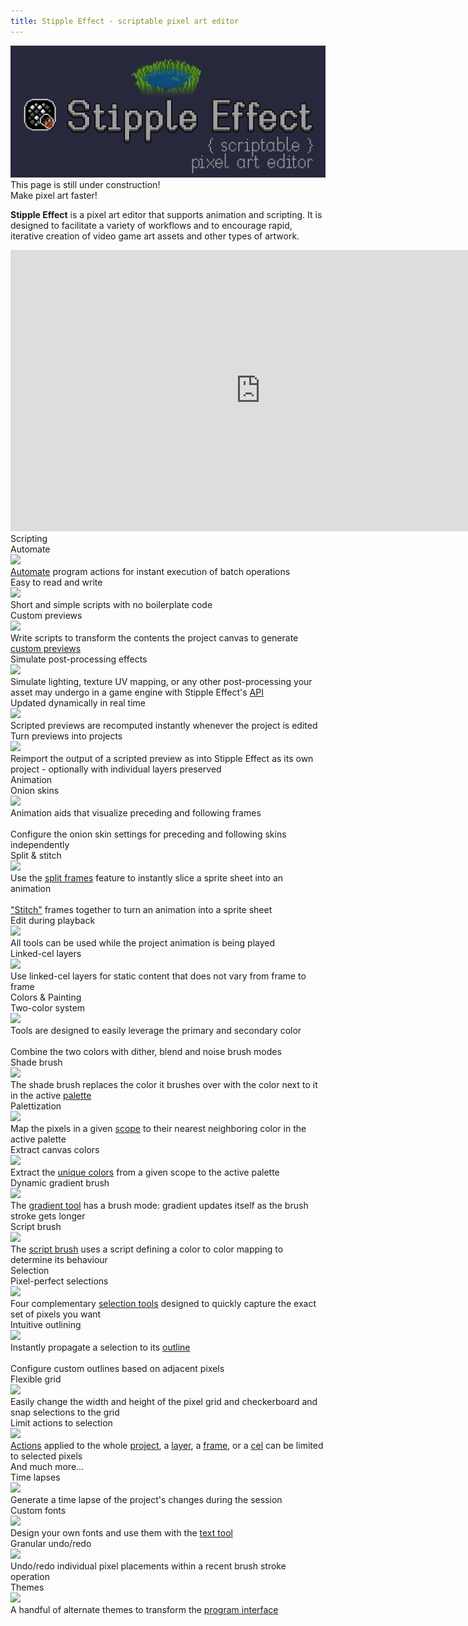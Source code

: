 ```yaml
---
title: Stipple Effect - scriptable pixel art editor
---
```

<div class="banner">
    <img src="https://raw.githubusercontent.com/jbunke/se-docs/master/assets/graphics/logo-anim.gif">
</div>

<!-- # Make pixel art faster!

This page is still under construction! -->

<div>
    This page is still under construction!
</div>
<div>
    Make pixel art faster!
</div>

**Stipple Effect** is a pixel art editor that supports animation and scripting. It is designed to facilitate a variety of workflows and to encourage rapid, iterative creation of video game art assets and other types of artwork.

<div class="media-container">
    <iframe class="media" width="800" height="450" src="https://www.youtube.com/embed/Bj1foXYcHl4?si=QIQK4hOoGd34lcb3" title="YouTube video player" frameborder="0" allow="accelerometer; autoplay; clipboard-write; encrypted-media; gyroscope; picture-in-picture; web-share" referrerpolicy="strict-origin-when-cross-origin" allowfullscreen></iframe>
</div>

<div class="feature-section">
    <div class="feature-category">Scripting</div>
    <div class="features">
        <div class="pair-box">
            <div class="pair-box-left">
                <div class="feature-tagline">Automate</div>
                <img src="/" class="feature-gif">
                <div class="feature-caption"><a href="{{ site.baseurl }}/docs/automation-scripts">Automate</a> program actions for instant execution of batch operations</div>
            </div>
            <div class="pair-box-right">
                <div class="feature-tagline">Easy to read and write</div>
                <img src="/" class="feature-gif">
                <div class="feature-caption">Short and simple scripts with no boilerplate code</div>
            </div>
        </div>
        <div class="pair-box">
            <div class="pair-box-left">
                <div class="feature-tagline">Custom previews</div>
                <img src="/" class="feature-gif">
                <div class="feature-caption">Write scripts to transform the contents the project canvas to generate <a href="{{ site.baseurl }}/docs/preview-scripts">custom previews</a></div>
            </div>
            <div class="pair-box-right">
                <div class="feature-tagline">Simulate post-processing effects</div>
                <img src="/" class="feature-gif">
                <div class="feature-caption">Simulate lighting, texture UV mapping, or any other post-processing your asset may undergo in a game engine with Stipple Effect's <a href="{{ site.baseurl }}/api/">API</a></div>
            </div>
        </div>
        <div class="pair-box">
            <div class="pair-box-left">
                <div class="feature-tagline">Updated dynamically in real time</div>
                <img src="/" class="feature-gif">
                <div class="feature-caption">Scripted previews are recomputed instantly whenever the project is edited</div>
            </div>
            <div class="pair-box-right">
                <div class="feature-tagline">Turn previews into projects</div>
                <img src="/" class="feature-gif">
                <div class="feature-caption">Reimport the output of a scripted preview as into Stipple Effect as its own project - optionally with individual layers preserved</div>
            </div>
        </div>
        <!-- TODO -->
    </div>
    <div class="feature-category">Animation</div>
    <div class="features">
        <div class="pair-box">
            <div class="pair-box-left">
                <div class="feature-tagline">Onion skins</div>
                <img src="/" class="feature-gif">
                <div class="feature-caption">
                    <div>Animation aids that visualize preceding and following frames</div>
                    <br>
                    <div>Configure the onion skin settings for preceding and following skins independently</div>
                </div>
            </div>
            <div class="pair-box-right">
                <div class="feature-tagline">Split & stitch</div>
                <img src="/" class="feature-gif">
                <div class="feature-caption">
                    <div>Use the <a href="{{ site.baseurl }}/docs/sizing.html#split-sprite-sheet-into-frames">split frames</a> feature to instantly slice a sprite sheet into an animation</div>
                    <br>
                    <div><a href="{{ site.baseurl }}/docs/sizing.html#stitch-frames-into-sprite-sheet">"Stitch"</a> frames together to turn an animation into a sprite sheet</div>
                </div>
            </div>
        </div>
        <div class="pair-box">
            <div class="pair-box-left">
                <div class="feature-tagline">Edit during playback</div>
                <img src="/" class="feature-gif">
                <div class="feature-caption">All tools can be used while the project animation is being played</div>
            </div>
            <div class="pair-box-right">
                <div class="feature-tagline">Linked-cel layers</div>
                <img src="/" class="feature-gif">
                <div class="feature-caption">Use linked-cel layers for static content that does not vary from frame to frame</div>
            </div>
        </div>
    </div>
    <div class="feature-category">Colors & Painting</div>
    <div class="features">
        <div class="pair-box">
            <div class="pair-box-left">
                <div class="feature-tagline">Two-color system</div>
                <img src="/" class="feature-gif">
                <div class="feature-caption">
                    <div>Tools are designed to easily leverage the primary and secondary color</div>
                    <br>
                    <div>Combine the two colors with dither, blend and noise brush modes</div>
                </div>
            </div>
            <div class="pair-box-right">
                <div class="feature-tagline">Shade brush</div>
                <img src="/" class="feature-gif">
                <div class="feature-caption">The shade brush replaces the color it brushes over with the color next to it in the active <a href="{{ site.baseurl }}/docs/palette">palette</a></div>
            </div>
        </div>
        <div class="pair-box">
            <div class="pair-box-left">
                <div class="feature-tagline">Palettization</div>
                <img src="/" class="feature-gif">
                <div class="feature-caption">Map the pixels in a given <a href="{{ site.baseurl }}/docs/scope">scope</a> to their nearest neighboring color in the active palette</div>
            </div>
            <div class="pair-box-right">
                <div class="feature-tagline">Extract canvas colors</div>
                <img src="/" class="feature-gif">
                <div class="feature-caption">Extract the <a href="{{ site.baseurl }}/docs/color">unique colors</a> from a given scope to the active palette</div>
            </div>
        </div>
        <div class="pair-box">
            <div class="pair-box-left">
                <div class="feature-tagline">Dynamic gradient brush</div>
                <img src="/" class="feature-gif">
                <div class="feature-caption">The <a href="{{ site.baseurl }}/docs/gradient-tool">gradient tool</a> has a brush mode: gradient updates itself as the brush stroke gets longer</div>
            </div>
            <div class="pair-box-right">
                <div class="feature-tagline">Script brush</div>
                <img src="/" class="feature-gif">
                <div class="feature-caption">The <a href="{{ site.baseurl }}/docs/script-brush">script brush</a> uses a script defining a color to color mapping to determine its behaviour</div>
            </div>
        </div>
    </div>
    <div class="feature-category">Selection</div>
    <div class="features">
        <div class="pair-box">
            <div class="pair-box-left">
                <div class="feature-tagline">Pixel-perfect selections</div>
                <img src="/" class="feature-gif">
                <div class="feature-caption">Four complementary <a href="{{ site.baseurl }}/docs/sel-area-tools">selection tools</a> designed to quickly capture the exact set of pixels you want</div>
            </div>
            <div class="pair-box-right">
                <div class="feature-tagline">Intuitive outlining</div>
                <img src="/" class="feature-gif">
                <div class="feature-caption">
                    <div>Instantly propagate a selection to its <a href="{{ site.baseurl }}/docs/outline">outline</a></div>
                    <br>
                    <div>Configure custom outlines based on adjacent pixels</div>
                </div>
            </div>
        </div>
        <div class="pair-box">
            <div class="pair-box-left">
                <div class="feature-tagline">Flexible grid</div>
                <img src="/" class="feature-gif">
                <div class="feature-caption">Easily change the width and height of the pixel grid and checkerboard and snap selections to the grid</div>
            </div>
            <div class="pair-box-right">
                <div class="feature-tagline">Limit actions to selection</div>
                <img src="/" class="feature-gif">
                <div class="feature-caption"><a href="{{ site.baseurl }}/docs/color-actions">Actions</a> applied to the whole <a href="{{ site.baseurl }}/docs/project">project</a>, a <a href="{{ site.baseurl }}/docs/layer">layer</a>, a <a href="{{ site.baseurl }}/docs/frame">frame</a>, or a <a href="{{ site.baseurl }}/docs/cel">cel</a> can be limited to selected pixels</div>
            </div>
        </div>
    </div>
    <div class="feature-category">And much more...</div>
    <div class="features">
        <div class="pair-box">
            <div class="pair-box-left">
                <div class="feature-tagline">Time lapses</div>
                <img src="/" class="feature-gif">
                <div class="feature-caption">Generate a time lapse of the project's changes during the session</div>
            </div>
            <div class="pair-box-right">
                <div class="feature-tagline">Custom fonts</div>
                <img src="/" class="feature-gif">
                <div class="feature-caption">Design your own fonts and use them with the <a href="{{ site.baseurl }}/docs/text-tool">text tool</a></div>
            </div>
        </div>
        <div class="pair-box">
            <div class="pair-box-left">
                <div class="feature-tagline">Granular undo/redo</div>
                <img src="/" class="feature-gif">
                <div class="feature-caption">Undo/redo individual pixel placements within a recent brush stroke operation</div>
            </div>
            <div class="pair-box-right">
                <div class="feature-tagline">Themes</div>
                <img src="/" class="feature-gif">
                <div class="feature-caption">A handful of alternate themes to transform the <a href="{{ site.baseurl }}/docs/interface">program interface</a></div>
            </div>
        </div>
    </div>
</div>
